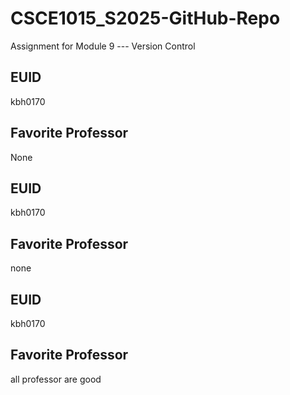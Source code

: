 # CSCE1015_S2025-GitHub-Repo

Assignment for Module 9 --- Version Control

## EUID
kbh0170
## Favorite Professor
None
## EUID
kbh0170
## Favorite Professor
none
## EUID
kbh0170
## Favorite Professor
all professor are good
